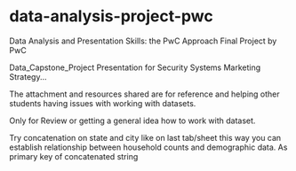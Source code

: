 # data-analysis-project-pwc
Data Analysis and Presentation Skills: the PwC Approach Final Project
by PwC

Data_Capstone_Project
Presentation for Security Systems Marketing Strategy...

The attachment and resources shared are for reference and helping other
students having issues with working with datasets.

Only for Review or getting a general idea how to work with dataset.


Try concatenation on state and city like on last tab/sheet this way you can establish relationship between household counts and demographic data. As primary key of concatenated string
